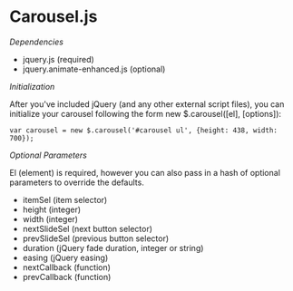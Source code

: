 Carousel.js
===========

*Dependencies*

  - jquery.js (required)
  - jquery.animate-enhanced.js (optional)

*Initialization*

After you've included jQuery (and any other external script files), you can
initialize your carousel following the form 
    new $.carousel([el], [options]):

    var carousel = new $.carousel('#carousel ul', {height: 438, width: 700});

*Optional Parameters*

El (element) is required, however you can also pass in a hash of optional parameters to
override the defaults.

  - itemSel (item selector)
  - height (integer)
  - width (integer)
  - nextSlideSel (next button selector)
  - prevSlideSel (previous button selector)
  - duration (jQuery fade duration, integer or string)
  - easing (jQuery easing)
  - nextCallback (function)
  - prevCallback (function)
